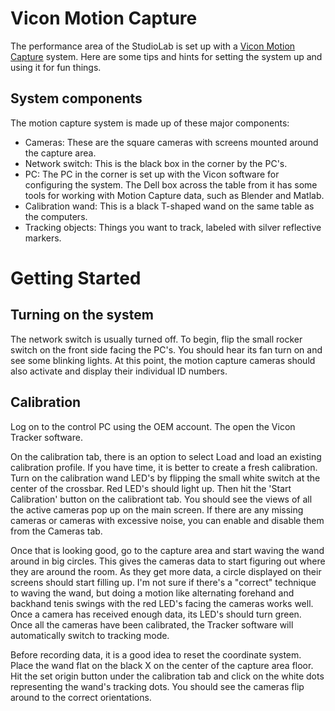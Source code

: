 # Vicon Motion Capture

The performance area of the StudioLab is set up with a [Vicon Motion Capture](https://www.vicon.com/) system. Here are some tips and hints for setting the system up and using it for fun things.

## System components
The motion capture system is made up of these major components:
* Cameras: These are the square cameras with screens mounted around the capture area.
* Network switch: This is the black box in the corner by the PC's.
* PC: The PC in the corner is set up with the Vicon software for configuring the system. The Dell box across the table from it has some tools for working with Motion Capture data, such as Blender and Matlab.
* Calibration wand: This is a black T-shaped wand on the same table as the computers.
* Tracking objects: Things you want to track, labeled with silver reflective markers.

# Getting Started
## Turning on the system
The network switch is usually turned off. To begin, flip the small rocker switch on the front side facing the PC's. You should hear its fan turn on and see some blinking lights. At this point, the motion capture cameras should also activate and display their individual ID numbers.

## Calibration
Log on to the control PC using the OEM account. The open the Vicon Tracker software.

On the calibration tab, there is an option to select Load and load an existing calibration profile. If you have time, it is better to create a fresh calibration. Turn on the calibration wand LED's by flipping the small white switch at the center of the crossbar. Red LED's should light up. Then hit the 'Start Calibration' button on the calibrationt tab. You should see the views of all the active cameras pop up on the main screen. If there are any missing cameras or cameras with excessive noise, you can enable and disable them from the Cameras tab. 

Once that is looking good, go to the capture area and start waving the wand around in big circles. This gives the cameras data to start figuring out where they are around the room. As they get more data, a circle displayed on their screens should start filling up. I'm not sure if there's a "correct" technique to waving the wand, but doing a motion like alternating forehand and backhand tenis swings with the red LED's facing the cameras works well. Once a camera has received enough data, its LED's should turn green. Once all the cameras have been calibrated, the Tracker software will automatically switch to tracking mode.

Before recording data, it is a good idea to reset the coordinate system. Place the wand flat on the black X on the center of the capture area floor. Hit the set origin button under the calibration tab and click on the white dots representing the wand's tracking dots. You should see the cameras flip around to the correct orientations.
